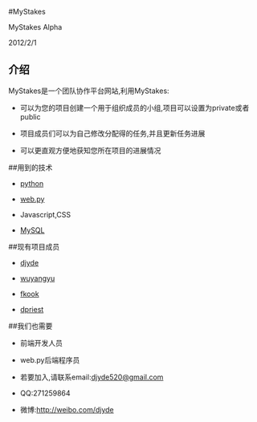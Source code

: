 #MyStakes

MyStakes Alpha

2012/2/1

## 介绍

MyStakes是一个团队协作平台网站,利用MyStakes:

* 可以为您的项目创建一个用于组织成员的小组,项目可以设置为private或者public

* 项目成员们可以为自己修改分配得的任务,并且更新任务进展

* 可以更直观方便地获知您所在项目的进展情况

##用到的技术

* [python](http://www.python.org)

* [web.py](http://www.webpy.org)

* Javascript,CSS
* [MySQL](http://www.mysql.com)

##现有项目成员

* [djyde](https://github.com/djyde)

* [wuyangyu](https://github.com/wuyangyu)

* [fkook](https://github.com/fkook)

* [dpriest](https://github.com/dpriest)

##我们也需要

* 前端开发人员

* web.py后端程序员

* 若要加入,请联系email:djyde520@gmail.com
* QQ:271259864
* 微博:http://weibo.com/djyde

